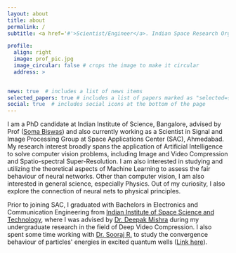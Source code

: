 ```yaml
---
layout: about
title: about
permalink: /
subtitle: <a href='#'>Scientist/Engineer</a>. Indian Space Research Organization, Ahmedabad

profile:
  align: right
  image: prof_pic.jpg
  image_circular: false # crops the image to make it circular
  address: >
    

news: true  # includes a list of news items
selected_papers: true # includes a list of papers marked as "selected={true}"
social: true  # includes social icons at the bottom of the page
---
```

I am a PhD candidate at Indian Institute of Science, Bangalore, advised by Prof (<a href="https://ee.iisc.ac.in/soma-biswas/">Soma Biswas</a>) and also currently working as a Scientist in Signal and Image Processing Group at Space Applications Center (SAC), Ahmedabad. My research interest broadly spans the application of Artificial Intelligence to solve computer vision problems, including Image and Video Compression and Spatio-spectral Super-Resolution. I am also interested in studying and utilizing the theoretical aspects of Machine Learning to assess the fair behaviour of neural networks. Other than computer vision, I am also interested in general science, especially Physics. Out of my curiosity, I also explore the connection of neural nets to physical principles.

Prior to joining SAC, I graduated with Bachelors in Electronics and Communication Engineering from <a href="https://www.iist.ac.in/">Indian Institute of Space Science and Technology</a>, where I was advised by <a href="https://www.iist.ac.in/avionics/deepak.mishra">Dr. Deepak Mishra</a> during my undergraduate research in the field of Deep Video Compression. I also spent some time working with <a href="https://www.iist.ac.in/avionics/sooraj.r">Dr. Sooraj R.</a> to study the convergence behaviour of particles' energies in excited quantum wells (<a href="https://ieeexplore.ieee.org/document/9013855">Link here</a>). 


